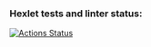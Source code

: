 ### Hexlet tests and linter status:
[![Actions Status](https://github.com/EzhovAndrew-YaP/algorithms-project-68/actions/workflows/hexlet-check.yml/badge.svg)](https://github.com/EzhovAndrew-YaP/algorithms-project-68/actions)